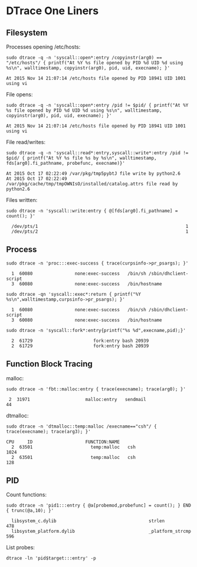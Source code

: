 DTrace One Liners
=================

Filesystem
----------

Processes opening /etc/hosts:

~~~
sudo dtrace -q -n 'syscall::open*:entry /copyinstr(arg0) == "/etc/hosts"/ { printf("At %Y %s file opened by PID %d UID %d using %s\n", walltimestamp, copyinstr(arg0), pid, uid, execname); }'
~~~

~~~
At 2015 Nov 14 21:07:14 /etc/hosts file opened by PID 18941 UID 1001 using vi
~~~

File opens:

~~~
sudo dtrace -q -n 'syscall::open*:entry /pid != $pid/ { printf("At %Y %s file opened by PID %d UID %d using %s\n", walltimestamp, copyinstr(arg0), pid, uid, execname); }'
~~~

~~~
At 2015 Nov 14 21:07:14 /etc/hosts file opened by PID 18941 UID 1001 using vi
~~~

File read/writes:

~~~
sudo dtrace -q -n 'syscall::read*:entry,syscall::write*:entry /pid != $pid/ { printf("At %Y %s file %s by %s\n", walltimestamp, fds[arg0].fi_pathname, probefunc, execname)}'
~~~

~~~
At 2015 Oct 17 02:22:49 /var/pkg/tmp5pybtJ file write by python2.6
At 2015 Oct 17 02:22:49 /var/pkg/cache/tmp/tmpOWNIsO/installed/catalog.attrs file read by python2.6
~~~

Files written:

~~~
sudo dtrace -n 'syscall::write:entry { @[fds[arg0].fi_pathname] = count(); }'
~~~

~~~
  /dev/pts/1                                                        1
  /dev/pts/2                                                        1
~~~

Process
-------

~~~
sudo dtrace -n 'proc:::exec-success { trace(curpsinfo->pr_psargs); }'
~~~

~~~
  1  60080                none:exec-success   /bin/sh /sbin/dhclient-script
  3  60080                none:exec-success   /bin/hostname
~~~

~~~
sudo dtrace -qn 'syscall::exec*:return { printf("%Y %s\n",walltimestamp,curpsinfo->pr_psargs); }'
~~~

~~~
  1  60080                none:exec-success   /bin/sh /sbin/dhclient-script
  3  60080                none:exec-success   /bin/hostname
~~~

~~~
sudo dtrace -n 'syscall::fork*:entry{printf("%s %d",execname,pid);}'
~~~

~~~
  2  61729                       fork:entry bash 20939
  2  61729                       fork:entry bash 20939
~~~

Function Block Tracing
----------------------

malloc:

~~~
sudo dtrace -n 'fbt::malloc:entry { trace(execname); trace(arg0); }'
~~~

~~~
 2  31971                     malloc:entry   sendmail                                        44
~~~

dtmalloc:

~~~
sudo dtrace -n 'dtmalloc::temp:malloc /execname=="csh"/ { trace(execname); trace(arg3); }'
~~~

~~~
CPU     ID                    FUNCTION:NAME
  2  63501                      temp:malloc   csh                                           1024
  2  63501                      temp:malloc   csh                                            128
~~~


PID
---

Count functions:

~~~
sudo dtrace -n 'pid1:::entry { @a[probemod,probefunc] = count(); } END { trunc(@a,10); }'
~~~

~~~
  libsystem_c.dylib                                   strlen                                                          478
  libsystem_platform.dylib                            _platform_strcmp                                                596
~~~

List probes:

~~~
dtrace -ln 'pid$target:::entry' -p
~~~

